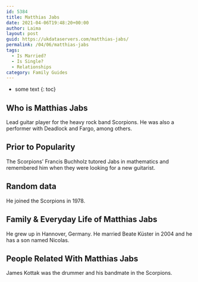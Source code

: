 ```yaml
---
id: 5384
title: Matthias Jabs
date: 2021-04-06T19:48:20+00:00
author: Laima
layout: post
guid: https://ukdataservers.com/matthias-jabs/
permalink: /04/06/matthias-jabs
tags:
  - Is Married?
  - Is Single?
  - Relationships
category: Family Guides
---
```


* some text
{: toc}


## Who is Matthias Jabs
                  
                  
                  
Lead guitar player for the heavy rock band Scorpions. He was also a performer with Deadlock and Fargo, among others.
                  
              
            
              
            
                
                
                
## Prior to Popularity
                  
                  
                  
The Scorpions&#8217; Francis Buchholz tutored Jabs in mathematics and remembered him when they were looking for a new guitarist.
                  
              
            
              
            
                
                
                
## Random data
                  
                  
                  
He joined the Scorpions in 1978.
                  
              
            
              
            
                
                
                
## Family & Everyday Life of Matthias Jabs
                  
                  
                  
He grew up in Hannover, Germany. He married Beate Küster in 2004 and he has a son named Nicolas.
                  
              
            
              
            
                
                
                
## People Related With Matthias Jabs
                  
                  
                  
James Kottak was the drummer and his bandmate in the Scorpions.
                  
              
            
              
            
                
              
            
              
              
            
            
              
            
          
          
          